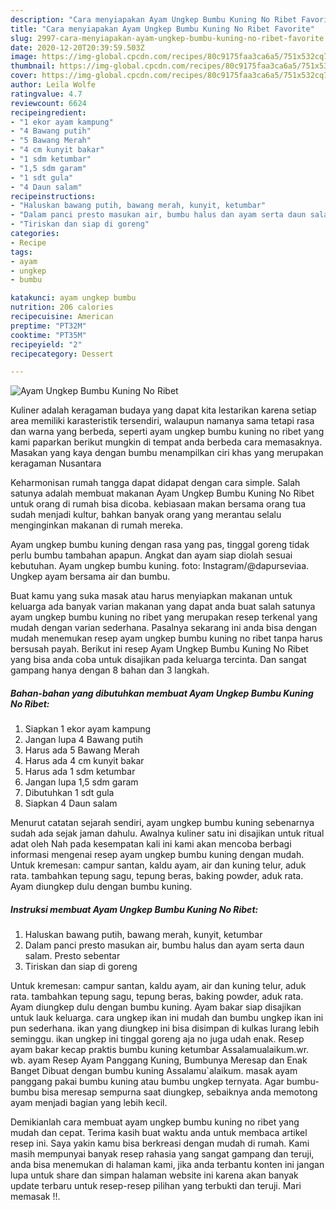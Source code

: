 ```yaml
---
description: "Cara menyiapakan Ayam Ungkep Bumbu Kuning No Ribet Favorite"
title: "Cara menyiapakan Ayam Ungkep Bumbu Kuning No Ribet Favorite"
slug: 2997-cara-menyiapakan-ayam-ungkep-bumbu-kuning-no-ribet-favorite
date: 2020-12-20T20:39:59.503Z
image: https://img-global.cpcdn.com/recipes/80c9175faa3ca6a5/751x532cq70/ayam-ungkep-bumbu-kuning-no-ribet-foto-resep-utama.jpg
thumbnail: https://img-global.cpcdn.com/recipes/80c9175faa3ca6a5/751x532cq70/ayam-ungkep-bumbu-kuning-no-ribet-foto-resep-utama.jpg
cover: https://img-global.cpcdn.com/recipes/80c9175faa3ca6a5/751x532cq70/ayam-ungkep-bumbu-kuning-no-ribet-foto-resep-utama.jpg
author: Leila Wolfe
ratingvalue: 4.7
reviewcount: 6624
recipeingredient:
- "1 ekor ayam kampung"
- "4 Bawang putih"
- "5 Bawang Merah"
- "4 cm kunyit bakar"
- "1 sdm ketumbar"
- "1,5 sdm garam"
- "1 sdt gula"
- "4 Daun salam"
recipeinstructions:
- "Haluskan bawang putih, bawang merah, kunyit, ketumbar"
- "Dalam panci presto masukan air, bumbu halus dan ayam serta daun salam. Presto sebentar"
- "Tiriskan dan siap di goreng"
categories:
- Recipe
tags:
- ayam
- ungkep
- bumbu

katakunci: ayam ungkep bumbu 
nutrition: 206 calories
recipecuisine: American
preptime: "PT32M"
cooktime: "PT35M"
recipeyield: "2"
recipecategory: Dessert

---
```



![Ayam Ungkep Bumbu Kuning No Ribet](https://img-global.cpcdn.com/recipes/80c9175faa3ca6a5/751x532cq70/ayam-ungkep-bumbu-kuning-no-ribet-foto-resep-utama.jpg)

Kuliner adalah keragaman budaya yang dapat kita lestarikan karena setiap area memiliki karasteristik tersendiri, walaupun namanya sama tetapi rasa dan warna yang berbeda, seperti ayam ungkep bumbu kuning no ribet yang kami paparkan berikut mungkin di tempat anda berbeda cara memasaknya. Masakan yang kaya dengan bumbu menampilkan ciri khas yang merupakan keragaman Nusantara

Keharmonisan rumah tangga dapat didapat dengan cara simple. Salah satunya adalah membuat makanan Ayam Ungkep Bumbu Kuning No Ribet untuk orang di rumah bisa dicoba. kebiasaan makan bersama orang tua sudah menjadi kultur, bahkan banyak orang yang merantau selalu menginginkan makanan di rumah mereka.

Ayam ungkep bumbu kuning dengan rasa yang pas, tinggal goreng tidak perlu bumbu tambahan apapun. Angkat dan ayam siap diolah sesuai kebutuhan. Ayam ungkep bumbu kuning. foto: Instagram/@dapurseviaa. Ungkep ayam bersama air dan bumbu.

Buat kamu yang suka masak atau harus menyiapkan makanan untuk keluarga ada banyak varian makanan yang dapat anda buat salah satunya ayam ungkep bumbu kuning no ribet yang merupakan resep terkenal yang mudah dengan varian sederhana. Pasalnya sekarang ini anda bisa dengan mudah menemukan resep ayam ungkep bumbu kuning no ribet tanpa harus bersusah payah.
Berikut ini resep Ayam Ungkep Bumbu Kuning No Ribet yang bisa anda coba untuk disajikan pada keluarga tercinta. Dan sangat gampang hanya dengan 8 bahan dan 3 langkah.


<!--inarticleads1-->

##### Bahan-bahan yang dibutuhkan membuat Ayam Ungkep Bumbu Kuning No Ribet:

1. Siapkan 1 ekor ayam kampung
1. Jangan lupa 4 Bawang putih
1. Harus ada 5 Bawang Merah
1. Harus ada 4 cm kunyit bakar
1. Harus ada 1 sdm ketumbar
1. Jangan lupa 1,5 sdm garam
1. Dibutuhkan 1 sdt gula
1. Siapkan 4 Daun salam


Menurut catatan sejarah sendiri, ayam ungkep bumbu kuning sebenarnya sudah ada sejak jaman dahulu. Awalnya kuliner satu ini disajikan untuk ritual adat oleh Nah pada kesempatan kali ini kami akan mencoba berbagi informasi mengenai resep ayam ungkep bumbu kuning dengan mudah. Untuk kremesan: campur santan, kaldu ayam, air dan kuning telur, aduk rata. tambahkan tepung sagu, tepung beras, baking powder, aduk rata. Ayam diungkep dulu dengan bumbu kuning. 

<!--inarticleads2-->

##### Instruksi membuat  Ayam Ungkep Bumbu Kuning No Ribet:

1. Haluskan bawang putih, bawang merah, kunyit, ketumbar
1. Dalam panci presto masukan air, bumbu halus dan ayam serta daun salam. Presto sebentar
1. Tiriskan dan siap di goreng


Untuk kremesan: campur santan, kaldu ayam, air dan kuning telur, aduk rata. tambahkan tepung sagu, tepung beras, baking powder, aduk rata. Ayam diungkep dulu dengan bumbu kuning. Ayam bakar siap disajikan untuk lauk keluarga. cara ungkep ikan ini mudah dan bumbu ungkep ikan ini pun sederhana. ikan yang diungkep ini bisa disimpan di kulkas lurang lebih seminggu. ikan ungkep ini tinggal goreng aja no juga udah enak. Resep ayam bakar kecap praktis bumbu kuning ketumbar Assalamualaikum.wr. wb. ayam Resep Ayam Panggang Kuning, Bumbunya Meresap dan Enak Banget Dibuat dengan bumbu kuning Assalamu`alaikum. masak ayam panggang pakai bumbu kuning atau bumbu ungkep ternyata. Agar bumbu-bumbu bisa meresap sempurna saat diungkep, sebaiknya anda memotong ayam menjadi bagian yang lebih kecil. 

Demikianlah cara membuat ayam ungkep bumbu kuning no ribet yang mudah dan cepat. Terima kasih buat waktu anda untuk membaca artikel resep ini. Saya yakin kamu bisa berkreasi dengan mudah di rumah. Kami masih mempunyai banyak resep rahasia yang sangat gampang dan teruji, anda bisa menemukan di halaman kami, jika anda terbantu konten ini jangan lupa untuk share dan simpan halaman website ini karena akan banyak update terbaru untuk resep-resep pilihan yang terbukti dan teruji. Mari memasak !!. 
